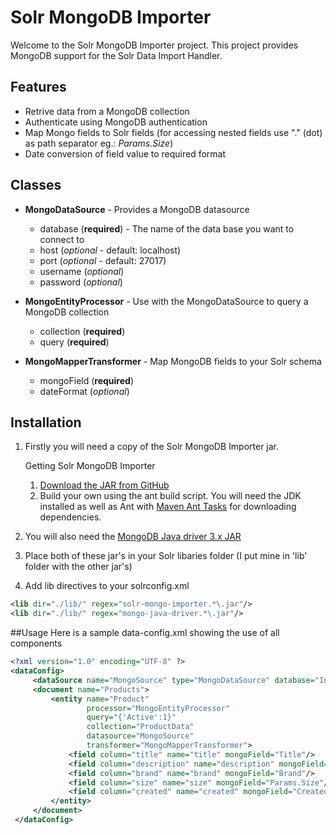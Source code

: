 # Solr MongoDB Importer
Welcome to the Solr MongoDB Importer project. This project provides MongoDB support for the Solr Data Import Handler.

## Features
* Retrive data from a MongoDB collection
* Authenticate using MongoDB authentication
* Map Mongo fields to Solr fields (for accessing nested fields use "." (dot) as path separator eg.: *Params.Size*)
* Date conversion of field value to required format

## Classes

* **MongoDataSource** - Provides a MongoDB datasource
    * database (**required**) - The name of the data base you want to connect to
    * host (*optional* - default: localhost)
    * port (*optional* - default: 27017)
    * username (*optional*)
    * password (*optional*)


* **MongoEntityProcessor** - Use with the MongoDataSource to query a MongoDB collection
    * collection (**required**)
    * query (**required**)


* **MongoMapperTransformer** - Map MongoDB fields to your Solr schema
    * mongoField (**required**)
    * dateFormat (*optional*)

## Installation
1. Firstly you will need a copy of the Solr MongoDB Importer jar.

    Getting Solr MongoDB Importer
    1. [Download the JAR from GitHub](https://github.com/phadadi/SolrMongoImporter/releases/download/v1.1.1/solr-mongo-importer-1.1.1.jar)
    2. Build your own using the ant build script. You will need the JDK installed as well as Ant with [Maven Ant Tasks](https://maven.apache.org/ant-tasks/) for downloading dependencies.


2. You will also need the [MongoDB Java driver 3.x JAR](http://mvnrepository.com/artifact/org.mongodb/mongo-java-driver)

3. Place both of these jar's in your Solr libaries folder (I put mine in 'lib' folder with the other jar's)

4. Add lib directives to your solrconfig.xml

```xml
<lib dir="./lib/" regex="solr-mongo-importer.*\.jar"/>
<lib dir="./lib/" regex="mongo-java-driver.*\.jar"/>
```

##Usage
Here is a sample data-config.xml showing the use of all components
```xml
<?xml version="1.0" encoding="UTF-8" ?>
<dataConfig>
     <dataSource name="MongoSource" type="MongoDataSource" database="Inventory"/>
     <document name="Products">
         <entity name="Product"
                 processor="MongoEntityProcessor"
                 query="{'Active':1}"
                 collection="ProductData"
                 datasource="MongoSource"
                 transformer="MongoMapperTransformer">
             <field column="title" name="title" mongoField="Title"/>
             <field column="description" name="description" mongoField="LongDescription"/>
             <field column="brand" name="brand" mongoField="Brand"/>
             <field column="size" name="size" mongoField="Params.Size"/>
             <field column="created" name="created" mongoField="Created" dateFormat="yyyy-MM-dd HH:mm:ss"/>
         </entity>
     </document>
 </dataConfig>
```
